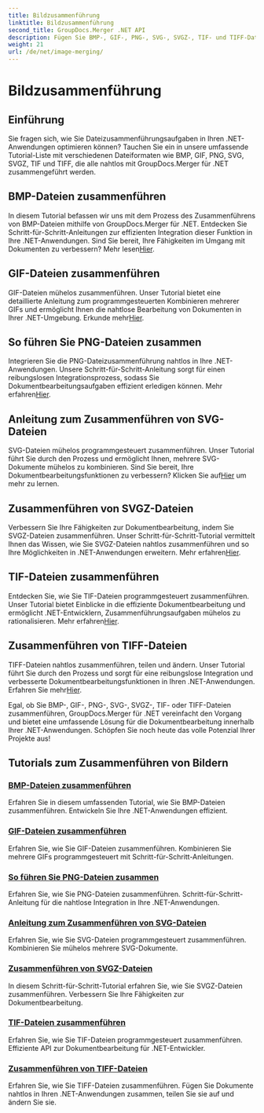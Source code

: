 ```yaml
---
title: Bildzusammenführung
linktitle: Bildzusammenführung
second_title: GroupDocs.Merger .NET API
description: Fügen Sie BMP-, GIF-, PNG-, SVG-, SVGZ-, TIF- und TIFF-Dateien nahtlos mit GroupDocs.Merger .NET zusammen. Integrieren Sie die Dokumentbearbeitung effizient in Ihre .NET-Anwendungen.
weight: 21
url: /de/net/image-merging/
---
```


# Bildzusammenführung

## Einführung

Sie fragen sich, wie Sie Dateizusammenführungsaufgaben in Ihren .NET-Anwendungen optimieren können? Tauchen Sie ein in unsere umfassende Tutorial-Liste mit verschiedenen Dateiformaten wie BMP, GIF, PNG, SVG, SVGZ, TIF und TIFF, die alle nahtlos mit GroupDocs.Merger für .NET zusammengeführt werden.

## BMP-Dateien zusammenführen

 In diesem Tutorial befassen wir uns mit dem Prozess des Zusammenführens von BMP-Dateien mithilfe von GroupDocs.Merger für .NET. Entdecken Sie Schritt-für-Schritt-Anleitungen zur effizienten Integration dieser Funktion in Ihre .NET-Anwendungen. Sind Sie bereit, Ihre Fähigkeiten im Umgang mit Dokumenten zu verbessern? Mehr lesen[Hier](./merge-bmp-files/).

## GIF-Dateien zusammenführen

 GIF-Dateien mühelos zusammenführen. Unser Tutorial bietet eine detaillierte Anleitung zum programmgesteuerten Kombinieren mehrerer GIFs und ermöglicht Ihnen die nahtlose Bearbeitung von Dokumenten in Ihrer .NET-Umgebung. Erkunde mehr[Hier](./merging-gif-files/).

## So führen Sie PNG-Dateien zusammen

Integrieren Sie die PNG-Dateizusammenführung nahtlos in Ihre .NET-Anwendungen. Unsere Schritt-für-Schritt-Anleitung sorgt für einen reibungslosen Integrationsprozess, sodass Sie Dokumentbearbeitungsaufgaben effizient erledigen können. Mehr erfahren[Hier](./how-to-merge-png-files/).

## Anleitung zum Zusammenführen von SVG-Dateien

 SVG-Dateien mühelos programmgesteuert zusammenführen. Unser Tutorial führt Sie durch den Prozess und ermöglicht Ihnen, mehrere SVG-Dokumente mühelos zu kombinieren. Sind Sie bereit, Ihre Dokumentbearbeitungsfunktionen zu verbessern? Klicken Sie auf[Hier](./guide-merging-svg-files/) um mehr zu lernen.

## Zusammenführen von SVGZ-Dateien

 Verbessern Sie Ihre Fähigkeiten zur Dokumentbearbeitung, indem Sie SVGZ-Dateien zusammenführen. Unser Schritt-für-Schritt-Tutorial vermittelt Ihnen das Wissen, wie Sie SVGZ-Dateien nahtlos zusammenführen und so Ihre Möglichkeiten in .NET-Anwendungen erweitern. Mehr erfahren[Hier](./merging-svgz-files/).

## TIF-Dateien zusammenführen

 Entdecken Sie, wie Sie TIF-Dateien programmgesteuert zusammenführen. Unser Tutorial bietet Einblicke in die effiziente Dokumentbearbeitung und ermöglicht .NET-Entwicklern, Zusammenführungsaufgaben mühelos zu rationalisieren. Mehr erfahren[Hier](./merge-tif-files/).

## Zusammenführen von TIFF-Dateien

TIFF-Dateien nahtlos zusammenführen, teilen und ändern. Unser Tutorial führt Sie durch den Prozess und sorgt für eine reibungslose Integration und verbesserte Dokumentbearbeitungsfunktionen in Ihren .NET-Anwendungen. Erfahren Sie mehr[Hier](./merging-tiff-files/).

Egal, ob Sie BMP-, GIF-, PNG-, SVG-, SVGZ-, TIF- oder TIFF-Dateien zusammenführen, GroupDocs.Merger für .NET vereinfacht den Vorgang und bietet eine umfassende Lösung für die Dokumentbearbeitung innerhalb Ihrer .NET-Anwendungen. Schöpfen Sie noch heute das volle Potenzial Ihrer Projekte aus!
## Tutorials zum Zusammenführen von Bildern
### [BMP-Dateien zusammenführen](./merge-bmp-files/)
Erfahren Sie in diesem umfassenden Tutorial, wie Sie BMP-Dateien zusammenführen. Entwickeln Sie Ihre .NET-Anwendungen effizient.
### [GIF-Dateien zusammenführen](./merging-gif-files/)
Erfahren Sie, wie Sie GIF-Dateien zusammenführen. Kombinieren Sie mehrere GIFs programmgesteuert mit Schritt-für-Schritt-Anleitungen.
### [So führen Sie PNG-Dateien zusammen](./how-to-merge-png-files/)
Erfahren Sie, wie Sie PNG-Dateien zusammenführen. Schritt-für-Schritt-Anleitung für die nahtlose Integration in Ihre .NET-Anwendungen.
### [Anleitung zum Zusammenführen von SVG-Dateien](./guide-merging-svg-files/)
Erfahren Sie, wie Sie SVG-Dateien programmgesteuert zusammenführen. Kombinieren Sie mühelos mehrere SVG-Dokumente.
### [Zusammenführen von SVGZ-Dateien](./merging-svgz-files/)
In diesem Schritt-für-Schritt-Tutorial erfahren Sie, wie Sie SVGZ-Dateien zusammenführen. Verbessern Sie Ihre Fähigkeiten zur Dokumentbearbeitung.
### [TIF-Dateien zusammenführen](./merge-tif-files/)
Erfahren Sie, wie Sie TIF-Dateien programmgesteuert zusammenführen. Effiziente API zur Dokumentbearbeitung für .NET-Entwickler.
### [Zusammenführen von TIFF-Dateien](./merging-tiff-files/)
Erfahren Sie, wie Sie TIFF-Dateien zusammenführen. Fügen Sie Dokumente nahtlos in Ihren .NET-Anwendungen zusammen, teilen Sie sie auf und ändern Sie sie.